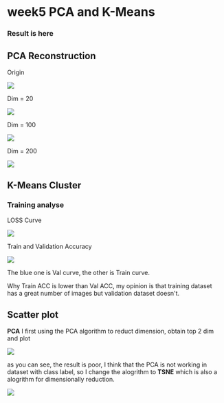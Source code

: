 # week5 PCA and K-Means

### **Result is here**

## PCA Reconstruction

Origin

![](./pic/WechatIMG3.png)

Dim = 20

![](./pic/WechatIMG4.png)

Dim = 100

![](./pic/WechatIMG9.png)

Dim = 200

![](./pic/WechatIMG10.png)



## K-Means Cluster

### Training analyse

LOSS Curve

![](./pic/WechatIMG14.png)

Train and Validation Accuracy

![](./pic/WechatIMG13.png)

The blue one is Val curve, the other is Train curve.

Why Train ACC is lower than Val ACC, my opinion is that training dataset has a great number of images but validation dataset doesn't.

## Scatter plot

**PCA** I first using the PCA algorithm to reduct dimension,  obtain top 2 dim and plot

![](./pic/WechatIMG12.png)

as you can see, the result is poor,  I think that the PCA is not working in dataset with class label, so I change the alogrithm to **TSNE** which is also a alogrithm for dimensionally reduction.

![](./pic/WechatIMG11.png)